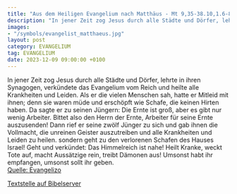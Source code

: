 ```yaml
---
title: "Aus dem Heiligen Evangelium nach Matthäus - Mt 9,35-38.10,1.6-8"
description: "In jener Zeit zog Jesus durch alle Städte und Dörfer, lehrte in ihren Synagogen, verkündete das Evangelium vom Reich und heilte alle Krankheiten und Leiden. Als er die vielen Menschen sah, hatte er Mitleid mit ihnen; denn sie waren müde und erschöpft wie Schafe, die keinen Hirten...."
images:
- "/symbols/evangelist_matthaeus.jpg"
layout: post
category: EVANGELIUM
tag: EVANGELIUM
date: 2023-12-09 09:00:00 +0100
---
```

In jener Zeit zog Jesus durch alle Städte und Dörfer, lehrte in ihren Synagogen, verkündete das Evangelium vom Reich und heilte alle Krankheiten und Leiden.
Als er die vielen Menschen sah, hatte er Mitleid mit ihnen; denn sie waren müde und erschöpft wie Schafe, die keinen Hirten haben.<!--more-->
Da sagte er zu seinen Jüngern: Die Ernte ist groß, aber es gibt nur wenig Arbeiter.
Bittet also den Herrn der Ernte, Arbeiter für seine Ernte auszusenden!
Dann rief er seine zwölf Jünger zu sich und gab ihnen die Vollmacht, die unreinen Geister auszutreiben und alle Krankheiten und Leiden zu heilen.
sondern geht zu den verlorenen Schafen des Hauses Israel!
Geht und verkündet: Das Himmelreich ist nahe!
Heilt Kranke, weckt Tote auf, macht Aussätzige rein, treibt Dämonen aus! Umsonst habt ihr empfangen, umsonst sollt ihr geben.<br>
[Quelle: Evangelizo](https://evangeliumtagfuertag.org/DE/gospel)

[Textstelle auf Bibelserver](https://www.bibleserver.com/EU/Matthäus9,35-38.10,1.6-8)
